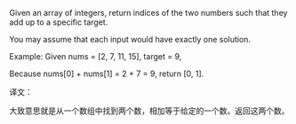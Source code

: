 Given an array of integers, return indices of the two numbers such that they add up to a specific target.

You may assume that each input would have exactly one solution.

Example:
Given nums = [2, 7, 11, 15], target = 9,

Because nums[0] + nums[1] = 2 + 7 = 9,
return [0, 1].


译文：

大致意思就是从一个数组中找到两个数，相加等于给定的一个数。返回这两个数。
 